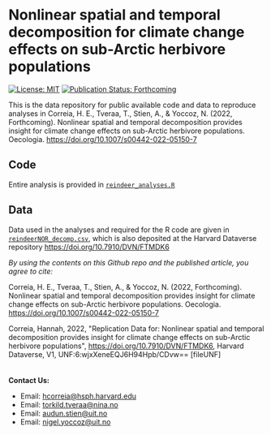 # Nonlinear spatial and temporal decomposition for climate change effects on sub-Arctic herbivore populations
[![License: MIT](https://img.shields.io/badge/License-MIT-yellow.svg)](https://opensource.org/licenses/MIT) [![Publication Status: Forthcoming](https://img.shields.io/badge/Publication%20Status-Forthcoming-yellowgreen)](https://doi.org/10.1007/s00442-022-05150-7)

This is the data repository for public available code and data to reproduce analyses in
Correia, H. E., Tveraa, T., Stien, A., & Yoccoz, N. (2022, Forthcoming). Nonlinear spatial and temporal decomposition provides insight for climate change effects on sub-Arctic herbivore populations. Oecologia. https://doi.org/10.1007/s00442-022-05150-7

## Code
Entire analysis is provided in [`reindeer_analyses.R`](reindeer_analyses.R)

## Data
Data used in the analyses and required for the R code are given in [`reindeerNOR_decomp.csv`](reindeerNOR_decomp.csv), which is also deposited at the Harvard Dataverse repository https://doi.org/10.7910/DVN/FTMDK6

_By using the contents on this Github repo and the published article, you agree to cite:_  

Correia, H. E., Tveraa, T., Stien, A., & Yoccoz, N. (2022, Forthcoming). Nonlinear spatial and temporal decomposition provides insight for climate change effects on sub-Arctic herbivore populations. Oecologia. https://doi.org/10.1007/s00442-022-05150-7  

Correia, Hannah, 2022, "Replication Data for: Nonlinear spatial and temporal decomposition provides insight for climate change effects on sub-Arctic herbivore populations", https://doi.org/10.7910/DVN/FTMDK6, Harvard Dataverse, V1, UNF:6:wjxXeneEQJ6H94Hpb/CDvw== [fileUNF] 
\
\
\
__Contact Us:__
- Email: [hcorreia@hsph.harvard.edu](mailto:hcorreia@hsph.harvard.edu)  
- Email: [torkild.tveraa@nina.no](mailto:torkild.tveraa@nina.no)
- Email: [audun.stien@uit.no](mailto:audun.stien@uit.no)
- Email: [nigel.yoccoz@uit.no](mailto:nigel.yoccoz@uit.no)  

